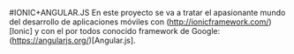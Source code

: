 #IONIC+ANGULAR.JS
En este proyecto se va a tratar el apasionante mundo del desarrollo de aplicaciones móviles con (http://ionicframework.com/)[Ionic] y
con el por todos conocido framework de Google: (https://angularjs.org/)[Angular.js].

